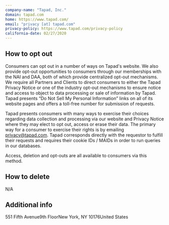 ```yaml
---
company-name: "Tapad, Inc."
domain: tapad.com
home: https://www.tapad.com/
email: "privacy [at] tapad.com"
privacy-policy: https://www.tapad.com/privacy-policy
california-date: 02/27/2020
---
```

## How to opt out


Consumers can opt out in a number of ways on Tapad's website. We also provide opt-out opportunities to consumers through our memberships with the NAI and DAA, both of which provide centralized opt-out mechanisms. We require all Partners and Clients to direct consumers to either the Tapad Privacy Notice or one of the industry opt-out mechanisms to ensure notice and access to object to data processing or sale of information by Tapad. Tapad presents “Do Not Sell My Personal Information” links on all of its website pages and offers a toll-free number for submission of requests.

Tapad presents consumers with many ways to exercise their choices regarding data collection and processing via our website and Privacy Notice where they may elect to opt out, access or erase their data. The primary way for a consumer to exercise their rights is by emailing privacy@tapad.com. Tapad corresponds directly with the requestor to fulfill their requests and requires their cookie IDs / MAIDs in order to run queries in our databases.

Access, deletion and opt-outs are all available to consumers via this method.

## How to delete


N/A

## Additional info




551 Fifth Avenue9th FloorNew York, NY 10176United States













